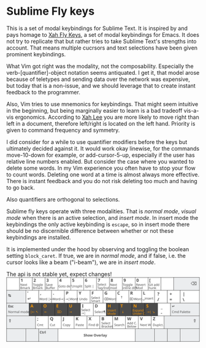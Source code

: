 # Sublime Fly keys

This is a set of modal keybindings for Sublime Text. It is inspired by and pays homage to [Xah Fly Keys](https://github.com/xahlee/xah-fly-keys), a set of modal keybindings for Emacs. It does not try to replicate that but rather tries to take Sublime Text's strengths into account. That means multiple cucrsors and text selections have been given prominent keybindings.

What Vim got right was the modality, not the composability. Especially the verb-[quantifier]-object notation seems antiquated. I get it, that model arose because of teletypes and sending data over the network was expensive, but today that is a non-issue, and we should leverage that to create instant feedback to the programmer.

Also, Vim tries to use mnemonics for keybindings. That might seem intuitive in the beginning, but being marginally easier to learn is a bad tradeoff vis-a-vis ergonomics. According to [Xah Lee](http://ergoemacs.org/emacs/command-frequency.html) you are more likely to move right than left in a document, therefore left/right is located on the left hand. Priority is given to command frequency and symmetry.

I did consider for a while to use quantifier modifiers before the keys but ultimately decided against it. It would work okay linewise, for the commands move-10-down for example, or add-cursor-5-up, especially if the user has relative line numbers enabled. But consider the case where you wanted to delete some words. In my Vim experience you often have to stop your flow to count words. Deleting one word at a time is almost always more effective. There is instant feedback and you do not risk deleting too much and having to go back.

Also quantifiers are orthogonal to selections.

Sublime fly keys operate with three modalities. That is _normal mode_, _visual mode_ when there is an active selection, and _insert mode_. In insert mode the keybindings the only active keybinding is `escape`, so  in insert mode there should be no discernible difference between whether or not these keybindings are installed.

It is implemented under the hood by observing and toggling the boolean setting `block_caret`. If true, we are in _normal mode_, and if false, i.e. the cursor looks like a beam ("i-beam"), we are in _insert mode_.

The api is not stable yet, expect changes!
![](keymap.svg)

